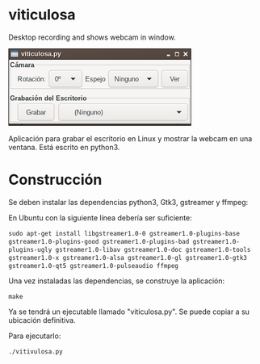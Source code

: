 # viticulosa

Desktop recording and shows webcam in window.

![Screenshot](screenshot/main_window.png)

Aplicación para grabar el escritorio en Linux y mostrar la webcam en una ventana. Está escrito en python3.

# Construcción

Se deben instalar las dependencias python3, Gtk3, gstreamer y ffmpeg:

En Ubuntu con la siguiente línea debería ser suficiente:

    sudo apt-get install libgstreamer1.0-0 gstreamer1.0-plugins-base gstreamer1.0-plugins-good gstreamer1.0-plugins-bad gstreamer1.0-plugins-ugly gstreamer1.0-libav gstreamer1.0-doc gstreamer1.0-tools gstreamer1.0-x gstreamer1.0-alsa gstreamer1.0-gl gstreamer1.0-gtk3 gstreamer1.0-qt5 gstreamer1.0-pulseaudio ffmpeg

Una vez instaladas las dependencias, se construye la aplicación:

    make

Ya se tendrá un ejecutable llamado "viticulosa.py". Se puede copiar a su ubicación definitiva.

Para ejecutarlo:

    ./vitivulosa.py





